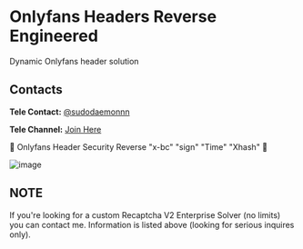 # Onlyfans Headers Reverse Engineered

Dynamic Onlyfans header solution 

## Contacts

**Tele Contact:** [@sudodaemonnn](https://t.me/sudodaemonnn)

**Tele Channel:** [Join Here](https://t.me/+qP9G-_ii_XA1MGIx)

🔐 Onlyfans Header Security Reverse "x-bc" "sign" "Time" "Xhash" 🔐

![image](https://github.com/user-attachments/assets/3ef6aa36-d718-41c7-98d7-e7654c47338d)


## NOTE

If you're looking for a custom Recaptcha V2 Enterprise Solver (no limits) you can contact me. Information is listed above (looking for serious inquires only).
